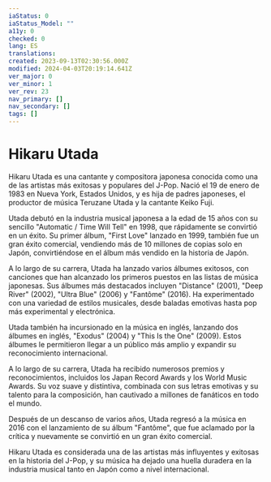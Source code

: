 ```yaml
---
iaStatus: 0
iaStatus_Model: ""
a11y: 0
checked: 0
lang: ES
translations: 
created: 2023-09-13T02:30:56.000Z
modified: 2024-04-03T20:19:14.641Z
ver_major: 0
ver_minor: 1
ver_rev: 23
nav_primary: []
nav_secondary: []
tags: []
---
```

# Hikaru Utada

Hikaru Utada es una cantante y compositora japonesa conocida como una de las artistas más exitosas y populares del J-Pop. Nació el 19 de enero de 1983 en Nueva York, Estados Unidos, y es hija de padres japoneses, el productor de música Teruzane Utada y la cantante Keiko Fuji.

Utada debutó en la industria musical japonesa a la edad de 15 años con su sencillo "Automatic / Time Will Tell" en 1998, que rápidamente se convirtió en un éxito. Su primer álbum, "First Love" lanzado en 1999, también fue un gran éxito comercial, vendiendo más de 10 millones de copias solo en Japón, convirtiéndose en el álbum más vendido en la historia de Japón.

A lo largo de su carrera, Utada ha lanzado varios álbumes exitosos, con canciones que han alcanzado los primeros puestos en las listas de música japonesas. Sus álbumes más destacados incluyen "Distance" (2001), "Deep River" (2002), "Ultra Blue" (2006) y "Fantôme" (2016). Ha experimentado con una variedad de estilos musicales, desde baladas emotivas hasta pop más experimental y electrónica.

Utada también ha incursionado en la música en inglés, lanzando dos álbumes en inglés, "Exodus" (2004) y "This Is the One" (2009). Estos álbumes le permitieron llegar a un público más amplio y expandir su reconocimiento internacional.

A lo largo de su carrera, Utada ha recibido numerosos premios y reconocimientos, incluidos los Japan Record Awards y los World Music Awards. Su voz suave y distintiva, combinada con sus letras emotivas y su talento para la composición, han cautivado a millones de fanáticos en todo el mundo.

Después de un descanso de varios años, Utada regresó a la música en 2016 con el lanzamiento de su álbum "Fantôme", que fue aclamado por la crítica y nuevamente se convirtió en un gran éxito comercial.

Hikaru Utada es considerada una de las artistas más influyentes y exitosas en la historia del J-Pop, y su música ha dejado una huella duradera en la industria musical tanto en Japón como a nivel internacional.